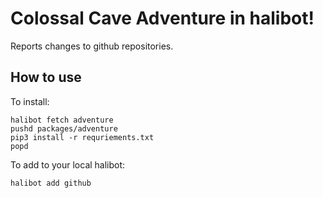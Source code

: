 Colossal Cave Adventure in halibot!
===================================

Reports changes to github repositories.

How to use
----------

To install:
```shell
halibot fetch adventure
pushd packages/adventure
pip3 install -r requriements.txt
popd
```

To add to your local halibot:
```shell
halibot add github
```

